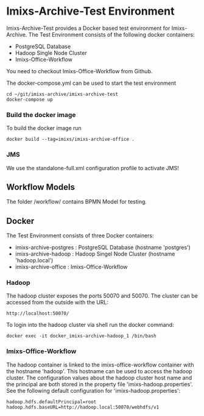# Imixs-Archive-Test Environment

Imixs-Archive-Test provides a Docker based test environment for Imixs-Archive. The Test Environment consists of the following docker containers:

- PostgreSQL Database
- Hadoop Single Node Cluster
- Imixs-Office-Workflow


You need to checkout Imixs-Office-Workflow from Github. 


The docker-compose.yml can be used to start the test environment

    cd ~/git/imixs-archive/imixs-archive-test
    docker-compose up


### Build the docker image
To build the docker image run

	docker build --tag=imixs/imixs-archive-office .



### JMS 

We use the standalone-full.xml configuration profile to activate JMS!


## Workflow Models

The folder /workflow/ contains BPMN Model for testing.


## Docker

The Test Environment consists of three Docker containers:

- imixs-archive-postgres : PostgreSQL Database (hostname 'postgres')
- imixs-archive-hadoop : Hadoop Singel Node Cluster (hostname 'hadoop.local')
- imixs-archive-office : Imixs-Office-Workflow

### Hadoop

The hadoop cluster exposes the ports 50070 and 50070. The cluster can be accessed from the outside with the URL:

	http://localhost:50070/
	 
To login into the hadoop cluster via shell run the docker command:

	docker exec -it docker_imixs-archive-hadoop_1 /bin/bash

### Imixs-Office-Workflow

The hadoop container is linked to the imixs-office-workflow container with the hostname 'hadoop'. This hostname can be used to access the hadoop cluster.
The configuration values about the hadoop cluster host name and the principal are both stored in the property file 'imixs-hadoop.properties'. See the following default configuration for 'imixs-hadoop.properties':
 
 
	hadoop.hdfs.defaultPrincipal=root
	hadoop.hdfs.baseURL=http://hadoop.local:50070/webhdfs/v1
 
 
	
